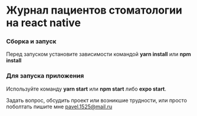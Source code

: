 # Журнал пациентов стоматологии на react native

<h3>
Сборка и запуск</h3>

Перед запуском установите зависимости командой <b>yarn install</b> или <b>npm install</b>

<h3>Для запуска приложения</h3>

Используйте команду  <b>yarn start</b> или <b>npm start</b> либо <b>expo start</b>.

Задать вопрос, обсудить проект или возникшие трудности, или просто поболтать пишите мне pavel.1525@mail.ru
